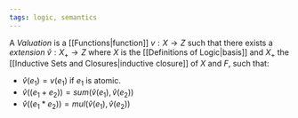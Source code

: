 ```yaml
---
tags: logic, semantics
---
```

A *Valuation* is a [[Functions|function]] $v:X \rightarrow Z$ such that there exists a *extension* $\hat{v}: X_{+}\rightarrow Z$ where $X$ is the [[Definitions of Logic|basis]] and $X_{+}$ the [[Inductive Sets and Closures|inductive closure]] of $X$ and $F$, such that:
- $\hat{v}(e_{1})=v(e_{1})$ if $e_{1}$ is atomic.
- $\hat{v}((e_{1}+e_{2})) = sum(\hat{v}(e_{1}), \hat{v}(e_{2}))$    
- $\hat{v}((e_{1}*e_{2})) = mul(\hat{v}(e_{1}), \hat{v}(e_{2}))$    

